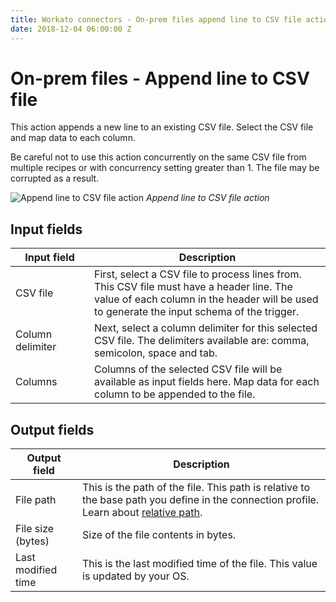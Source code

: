 ```yaml
---
title: Workato connectors - On-prem files append line to CSV file action
date: 2018-12-04 06:00:00 Z
---
```


# On-prem files - Append line to CSV file

This action appends a new line to an existing CSV file. Select the CSV file and map data to each column.

Be careful not to use this action concurrently on the same CSV file from multiple recipes or with concurrency setting greater than 1. The file may be corrupted as a result.

![Append line to CSV file action](~@img/connectors/on-prem-files/append-csv-line-action.png)
*Append line to CSV file action*

## Input fields

<table class="unchanged rich-diff-level-one">
  <thead>
    <tr>
      <th width='25%'>Input field</th>
      <th>Description</th>
    </tr>
  </thead>
  <tbody>
    <tr>
      <td>CSV file</td>
      <td>
        First, select a CSV file to process lines from. This CSV file must have a header line. The value of each column in the header will be used to generate the input schema of the trigger.
      </td>
    </tr>
    <tr>
      <td>Column delimiter</td>
      <td>
        Next, select a column delimiter for this selected CSV file. The delimiters available are: comma, semicolon, space and tab.
      </td>
    </tr>
    <tr>
      <td>Columns</td>
      <td>Columns of the selected CSV file will be available as input fields here. Map data for each column to be appended to the file.</td>
    </tr>
  </tbody>
</table>

## Output fields

<table class="unchanged rich-diff-level-one">
  <thead>
    <tr>
        <th>Output field</th>
        <th>Description</th>
    </tr>
  </thead>
  <tbody>
    <tr>
      <td>File path</td>
      <td>This is the path of the file. This path is relative to the base path you define in the connection profile. Learn about <a href="/connectors/on-prem-files.html#relative-path">relative path</a>.</td>
    </tr>
    <tr>
      <td>File size (bytes)</td>
      <td>Size of the file contents in bytes.</td>
    </tr>
    <tr>
      <td>Last modified time</td>
      <td>This is the last modified time of the file. This value is updated by your OS.</td>
    </tr>
  </tbody>
</table>
